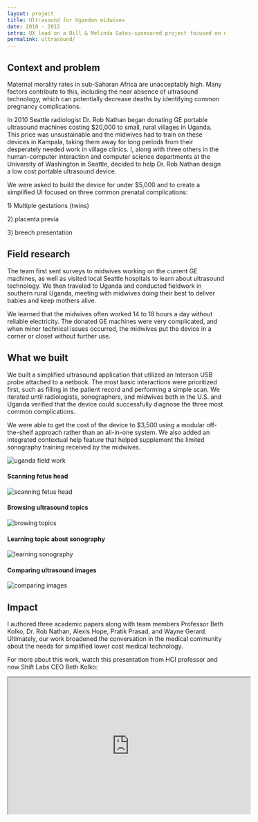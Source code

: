 ```yaml
---
layout: project
title: Ultrasound for Ugandan midwives
date: 2010 - 2012
intro: UX lead on a Bill & Melinda Gates-sponsored project focused on designing a low-cost ultrasound device for midwives in developing regions, specifically for women working in rural environments.
permalink: ultrasound/
---
```


<div class="page-content"></div>

 <div class="page-content-alternative">
  <div class="wrapper">
    <div class="grid-display">
      <div class="row projectBody">
       <div class="col-2">
       </div>
       <div class="col-8">
       	<h2 class="projectTitle">Context and problem</h2>
        <p>Maternal morality rates in sub-Saharan Africa are unacceptably high. Many factors contribute to this, including the near absence of ultrasound technology, which can potentially decrease deaths by identifying common pregnancy complications.</p>
        <p>In 2010 Seattle radiologist Dr. Rob Nathan began donating GE portable ultrasound machines costing $20,000 to small, rural villages in Uganda. This price was unsustainable and the midwives had to train on these devices in Kampala, taking them away for long periods from their desperately needed work in village clinics. I, along with three others in the human-computer interaction and computer science departments at the University of Washington in Seattle, decided to help Dr. Rob Nathan design a low cost portable ultrasound device.</p>
        <p>We were asked to build the device for under $5,000 and to create a simplified UI focused on three common prenatal complications:</p>
        <p>1) Multiple gestations (twins)</p>
        <p>2) placenta previa</p>
        <p>3) breech presentation</p>
    	</div>
      </div>
    </div>

  </div>
</div>


<div class="page-content">

  <div class="wrapper">
    <div class="grid-display">
      <div class="row">
       <div class="col-2">
       </div>
       <div class="col-8">
       	<h2 class="projectTitle">Field research</h2>
        <p>The team first sent surveys to midwives working on the current GE machines, as well as visited local Seattle hospitals to learn about ultrasound technology. We then traveled to Uganda and conducted fieldwork in southern rural Uganda, meeting with midwives doing their best to deliver babies and keep mothers alive.</p>
        <p>We learned that the midwives often worked 14 to 18 hours a day without reliable electricity. The donated GE machines were very complicated, and when minor technical issues occurred, the midwives put the device in a corner or closet without further use.</p>
      </div>
    </div>
  </div>

</div>
</div>



<div class="page-content-alternative">
  <div class="wrapper">
    <div class="grid-display">
      <div class="row projectBody">
       <div class="col-2">
       </div>
       <div class="col-8">
       	<h2 class="projectTitle">What we built</h2>
        <p>We built a simplified ultrasound application that utilized an Interson USB probe attached to a netbook. The most basic interactions were prioritized first, such as filling in the patient record and performing a simple scan. We iterated until radiologists, sonographers, and midwives both in the U.S. and Uganda verified that the device could successfully diagnose the three most common complications.</p>
        <p>We were able to get the cost of the device to $3,500 using a modular off-the-shelf approach rather than an all-in-one system. We also added an integrated contextual help feature that helped supplement the limited sonography training received by the midwives.</p>
        <img class="projectImage" src="../assets/images/midwifeFieldworkUganda.jpg" alt="uganda field work">
        <h4 class="projectImage">Scanning fetus head</h4>
        <img src="../assets/images/ultrasound11.png" alt="scanning fetus head">
        <h4 class="projectImage">Browsing ultrasound topics</h4>
        <img src="../assets/images/ultrasound2.png" alt="browing topics">
        <h4 class="projectImage">Learning topic about sonography</h4>
        <img src="../assets/images/ultrasound12.png" alt="learning sonography">
        <h4 class="projectImage">Comparing ultrasound images</h4>
        <img src="../assets/images/ultrasound13.png" alt="comparing images">
      </div>
    </div>
  
  </div>

</div>
</div>


<div class="page-content">

  <div class="wrapper">
    <div class="grid-display">
      <div class="row">
       <div class="col-2">
       </div>
       <div class="col-8">
        <h2 class="projectTitle">Impact</h2>
        <p>
        I authored three academic papers along with team members Professor Beth Kolko, Dr. Rob Nathan, Alexis Hope, Pratik Prasad, and Wayne Gerard. Ultimately, our work broadened the conversation in the medical community about the needs for simplified lower cost medical technology.</p>
        <p>For more about this work, watch this presentation from HCI professor and now Shift Labs CEO Beth Kolko:</p>
        <div class="video-container"><iframe width="560" height="315" src="https://www.youtube.com/embed/1HqZXMXrJsg" allow="autoplay; encrypted-media" allowfullscreen></iframe></div>
      </div>
    </div>
  </div>

</div>
</div>


